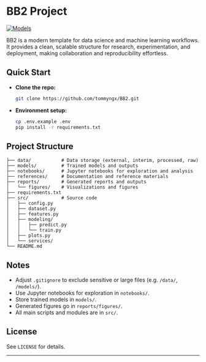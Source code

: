 # BB2 Project

<a target="_blank" href="https://datalumina.com/">
    <img src="https://img.shields.io/badge/Vision-Project%20Template-2856f7" alt="Models" />
</a>

BB2 is a modern template for data science and machine learning workflows.  
It provides a clean, scalable structure for research, experimentation, and deployment, making collaboration and reproducibility effortless.

## Quick Start

- **Clone the repo:**
  ```bash
  git clone https://github.com/tommyngx/BB2.git
  ```

- **Environment setup:**
  ```bash
  cp .env.example .env
  pip install -r requirements.txt
  ```

## Project Structure

```
├── data/           # Data storage (external, interim, processed, raw)
├── models/         # Trained models and outputs
├── notebooks/      # Jupyter notebooks for exploration and analysis
├── references/     # Documentation and reference materials
├── reports/        # Generated reports and outputs
│   └── figures/    # Visualizations and figures
├── requirements.txt
├── src/            # Source code
│   ├── config.py
│   ├── dataset.py
│   ├── features.py
│   ├── modeling/
│   │   ├── predict.py
│   │   └── train.py
│   ├── plots.py
│   └── services/
└── README.md
```

## Notes

- Adjust `.gitignore` to exclude sensitive or large files (e.g. `/data/`, `/models/`).
- Use Jupyter notebooks for exploration in `notebooks/`.
- Store trained models in `models/`.
- Generated figures go in `reports/figures/`.
- All main scripts and modules are in `src/`.

## License

See `LICENSE` for details.

---